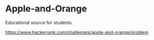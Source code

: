 # Apple-and-Orange
Educational source for students.

https://www.hackerrank.com/challenges/apple-and-orange/problem
